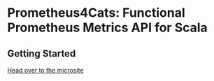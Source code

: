 # Prometheus4Cats: Functional Prometheus Metrics API for Scala

## Getting Started

[Head over to the microsite](https://permutive-engineering.github.io/prometheus4s/)
